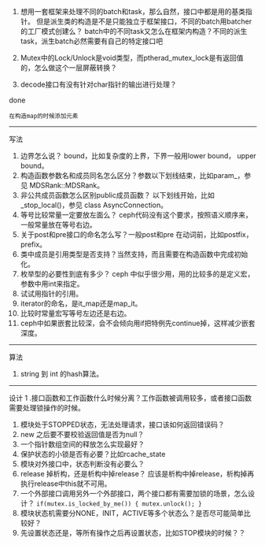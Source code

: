 

1. 想用一套框架来处理不同的batch和task，那么自然，接口中都是用的基类指针。
但是派生类的构造是不是只能独立于框架接口，不同的batch用batcher的工厂模式创建么？
batch中的不同task又怎么在框架内构造？不同的派生task，派生batch必然需要有自己的特定接口吧
1. Mutex中的Lock/Unlock是void类型，而ptherad_mutex_lock是有返回值的，怎么做这个一层屏蔽转换？

1. decode接口有没有针对char指针的输出进行处理？


done
```
在构造map的时候添加元素
```

----
写法
1. 边界怎么说？ bound，比如复杂度的上界，下界一般用lower bound， upper bound。
1. 构造函数参数名和成员同名怎么区分？参数以下划线结束，比如param_，参见 MDSRank::MDSRank。
1. 非公共成员函数怎么区别public成员函数？ 以下划线开始，比如_stop_local()，参见 class AsyncConnection。
1. 等号比较常量一定要放左面么？ ceph代码没有这个要求，按照语义顺序来，一般常量放在等号右边。
1. 关于post和pre接口的命名怎么写？一般post和pre 在动词前，比如postfix， prefix。
1. 类中成员是引用类型是否支持？当然支持，而且需要在构造函数中完成初始化。
1. 枚举型的必要性到底有多少？ ceph 中似乎很少用，用的比较多的是定义宏，参数中用int来指定。
1. 试试用指针的引用。
1. iterator的命名，是it_map还是map_it。
1. 比较时常量宏写等号左边还是右边。
1. ceph中如果嵌套比较深，会不会倾向用if把特例先continue掉，这样减少嵌套深度。

----
算法
1. string 到 int 的hash算法。

----
设计
1 .接口函数和工作函数什么时候分离？工作函数被调用较多，或者接口函数需要处理锁操作的时候。
1. 模块处于STOPPED状态，无法处理请求，接口该如何返回错误码？
1. new 之后要不要校验返回值是否为null？
1. 一个指针数组空间的释放怎么实现最好？
1. 保护状态的小锁是否有必要？比如rcache_state
1. 模块对外接口中，状态判断没有必要么？
1. release 掉析构，还是析构中掉release？ 应该是析构中掉release，析构掉再执行release中this就不可用。
1. 一个外部接口调用另外一个外部接口，两个接口都有需要加锁的场景，怎么设计？ `if(mutex.is_locked_by_me()) { mutex.unlock(); } `
1. 模块状态机需要分NONE，INIT，ACTIVE等多个状态么？是否尽可能简单比较好？
1. 先设置状态还是，等所有操作之后再设置状态，比如STOP模块的时候？？
